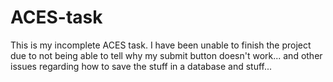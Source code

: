 # ACES-task
This is my incomplete ACES task.
I have been unable to finish the project due to not being able to tell why my submit button doesn't work... and other issues regarding how to save the stuff in a database and stuff...
